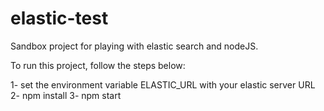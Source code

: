# elastic-test

Sandbox project for playing with elastic search and nodeJS.

To run this project, follow the steps below:

1- set the environment variable ELASTIC_URL with your elastic server URL
2- npm install
3- npm start
